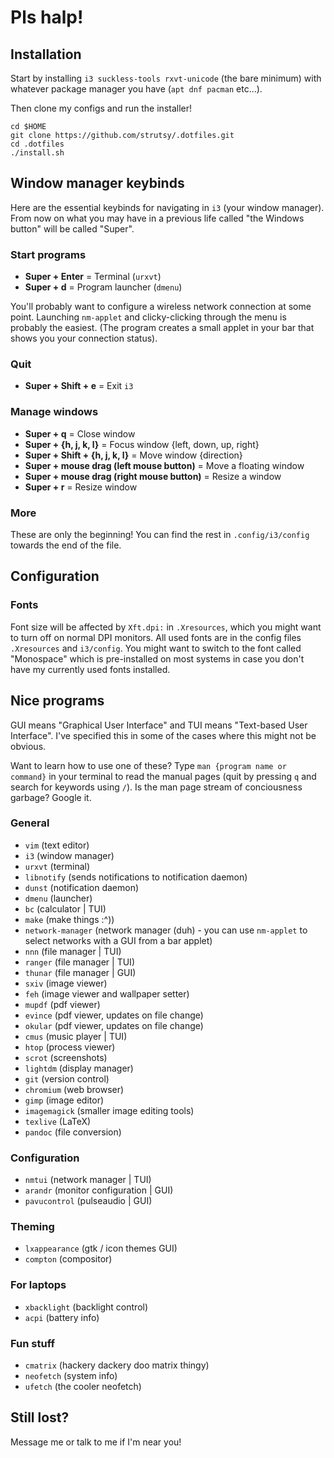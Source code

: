 # Pls halp!

## Installation

Start by installing `i3 suckless-tools rxvt-unicode` (the bare minimum) with whatever package manager you have (`apt dnf pacman` etc...).

Then clone my configs and run the installer!

```
cd $HOME
git clone https://github.com/strutsy/.dotfiles.git
cd .dotfiles
./install.sh
```

## Window manager keybinds

Here are the essential keybinds for navigating in `i3` (your window
manager). From now on what you may have in a previous life called "the
Windows button" will be called "Super".

### Start programs

- **Super + Enter** = Terminal (`urxvt`)
- **Super + d** = Program launcher (`dmenu`)

You'll probably want to configure a wireless network connection at some
point. Launching `nm-applet` and clicky-clicking through the menu is
probably the easiest. (The program creates a small applet in your bar
that shows you your connection status).

### Quit

- **Super + Shift + e** = Exit `i3`

### Manage windows

- **Super + q** = Close window
- **Super + {h, j, k, l}** = Focus window {left, down, up, right}
- **Super + Shift + {h, j, k, l}** = Move window {direction}
- **Super + mouse drag (left mouse button)** = Move a floating window
- **Super + mouse drag (right mouse button)** = Resize a window
- **Super + r** = Resize window

### More

These are only the beginning! You can find the rest in
`.config/i3/config` towards the end of the file.

## Configuration

### Fonts

Font size will be affected by `Xft.dpi:` in `.Xresources`, which you
might want to turn off on normal DPI monitors. All used fonts are in the
config files `.Xresources` and `i3/config`. You might want to switch to
the font called "Monospace" which is pre-installed on most systems in
case you don't have my currently used fonts installed.

## Nice programs

GUI means "Graphical User Interface" and TUI means "Text-based User
Interface". I've specified this in some of the cases where this might
not be obvious.

Want to learn how to use one of these? Type
`man {program name or command}` in your terminal to read the manual
pages (quit by pressing `q` and search for keywords using `/`). Is the
man page stream of conciousness garbage? Google it.

### General

- `vim` (text editor)
- `i3` (window manager)
- `urxvt` (terminal)
- `libnotify` (sends notifications to notification daemon)
- `dunst` (notification daemon)
- `dmenu` (launcher)
- `bc` (calculator | TUI)
- `make` (make things :\^))
- `network-manager` (network manager (duh) - you can use `nm-applet` to select networks with a GUI from a bar applet)
- `nnn` (file manager | TUI)
- `ranger` (file manager | TUI)
- `thunar` (file manager | GUI)
- `sxiv` (image viewer)
- `feh` (image viewer and wallpaper setter)
- `mupdf` (pdf viewer)
- `evince` (pdf viewer, updates on file change)
- `okular` (pdf viewer, updates on file change)
- `cmus` (music player | TUI)
- `htop` (process viewer)
- `scrot` (screenshots)
- `lightdm` (display manager)
- `git` (version control)
- `chromium` (web browser)
- `gimp` (image editor)
- `imagemagick` (smaller image editing tools)
- `texlive` (LaTeX)
- `pandoc` (file conversion)

### Configuration

- `nmtui` (network manager | TUI)
- `arandr` (monitor configuration | GUI)
- `pavucontrol` (pulseaudio | GUI)

### Theming

- `lxappearance` (gtk / icon themes GUI)
- `compton` (compositor)

### For laptops

- `xbacklight` (backlight control)
- `acpi` (battery info)

### Fun stuff

- `cmatrix` (hackery dackery doo matrix thingy)
- `neofetch` (system info)
- `ufetch` (the cooler neofetch)

## Still lost?

Message me or talk to me if I'm near you!
